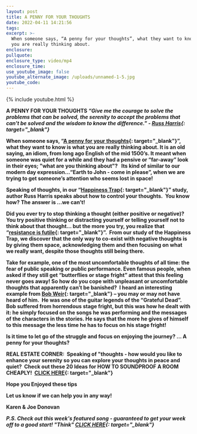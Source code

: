 ```yaml
---
layout: post
title: A PENNY FOR YOUR THOUGHTS
date: 2022-04-11 14:21:56
tags:
excerpt: >-
  When someone says, “A penny for your thoughts”, what they want to know is what
  you are really thinking about.
enclosure:
pullquote:
enclosure_type: video/mp4
enclosure_time:
use_youtube_image: false
youtube_alternate_image: /uploads/unnamed-1-5.jpg
youtube_code:
---
```

{% include youtube.html %}

**A PENNY FOR YOUR THOUGHTS&nbsp;*****“Give me the courage to solve the problems that can be solved, the serenity to accept the problems that can't be solved and the wisdom to know the difference." -&nbsp;[Russ Harris](https://t.e2ma.net/click/3ra7td/jw4ppix/nfio9e){: target="_blank"}***

**When someone says, “[A penny for your thoughts](https://t.e2ma.net/click/3ra7td/jw4ppix/37io9e){: target="_blank"}”, what they want to know is what you are really thinking about. It is an old saying, an idiom, from long ago English of the mid 1500’s. It meant when someone was quiet for a while and they had a pensive or “far-away” look in their eyes; "what are you thinking about"?&nbsp; &nbsp;Its kind of similar to our modern day expression...“Earth to John - come in please”, when we are trying to get someone’s attention who seems lost in space\!**

**Speaking of thoughts, in our “[Happiness Trap](https://t.e2ma.net/click/3ra7td/jw4ppix/j0jo9e){: target="_blank"}” study, author Russ Harris speaks about how to control your thoughts.&nbsp; You know how? The answer is ...we can’t\!**

**Did you ever try to stop thinking a thought (either positive or negative)?&nbsp; You try positive thinking or distracting yourself or telling yourself not to think about that thought… but the more you try, you realize that “[resistance is futile](https://t.e2ma.net/click/3ra7td/jw4ppix/zsko9e){: target="_blank"}”. &nbsp;From our study of the Happiness Trap, we discover that the only way to co-exist with negative thoughts is by giving them space, acknowledging them and then focusing on what we really want, despite those thoughts still being there.**

**Take for example, one of the most uncomfortable thoughts of all time: the fear of public speaking or public performance. Even famous people, when asked if they still get “butterflies or stage fright” attest that this feeling never goes away\! So how do you cope with unpleasant or uncomfortable thoughts that apparently can’t be banished?&nbsp; I heard an interesting example from&nbsp;[Bob Weir](https://t.e2ma.net/click/3ra7td/jw4ppix/fllo9e){: target="_blank"}&nbsp;– you may or may not have heard of him.&nbsp; He was one of the guitar legends of the “Grateful Dead”.&nbsp; Bob suffered from horrendous stage fright, but this was how he dealt with it: he simply focused on the songs he was performing and the messages of the characters in the stories. He says that the more he gives of himself to this message the less time he has to focus on his stage fright\!**

**Is it time to let go of the struggle and focus on enjoying the journey? … A penny for your thoughts?**

**REAL ESTATE CORNER: &nbsp;Speaking of "thoughts - how would you like to enhance your serenity so you can explore your thoughts in peace and quiet?&nbsp; Check out these 20 Ideas for HOW TO SOUNDPROOF A ROOM CHEAPLY\! &nbsp;[CLICK HERE](https://t.e2ma.net/click/3ra7td/jw4ppix/vdmo9e){: target="_blank"}**

**Hope you Enjoyed these tips**

**Let us know if we can help you in any way\!&nbsp;**

**Karen & Joe Donovan**

***P.S. Check out this week's featured song - guaranteed to get your week off to a good start\! "Think"&nbsp;[CLICK HERE](https://t.e2ma.net/click/3ra7td/jw4ppix/b6mo9e){: target="_blank"}***

